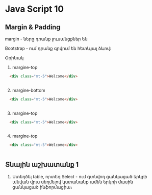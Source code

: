 # Java Script 10

## Margin & Padding
  margin - ները դրանք լուսանցքներ են

  Bootstrap - ում դրանք գրվում են հետևյալ ձևով:

  Օրինակ 
  1. margine-top

```html
  <div class="mt-5">Welcome</div>
  
```
  2. margine-bottom

```html
  <div class="mt-5">Welcome</div>
  
```

  3. margine-top

```html
  <div class="mt-5">Welcome</div>
  
```

  4. margine-top

```html
  <div class="mt-5">Welcome</div>
  
```




## Տնային աշխատանք 1

1. Ստեղծել table, որտեղ Select - ում գտնվող ցանկացած երկրի անվան վրա սեղմելով կստանանք ամեն երկրի մասին ցանկացած ինֆորմացիա։

